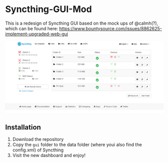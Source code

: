 # Syncthing-GUI-Mod
This is a redesign of Syncthing GUI based on the mock ups of @calmh(?), which can be found here: https://www.bountysource.com/issues/8862625-implement-upgraded-web-gui

![alt text](https://github.com/luke52/Syncthing-GUI-Mod/blob/master/Screenshot.png "Screenshot")

## Installation 
1. Download the repository
2. Copy the `gui` folder to the data folder (where youi also find the config.xml) of Syncthing
3. Visit the new dashboard and enjoy!